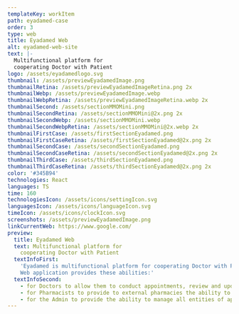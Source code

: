 ```yaml
---
templateKey: workItem
path: eyadamed-case
order: 3
type: web
title: Eyadamed Web
alt: eyadamed-web-site
text: |-
  Multifunctional platform for
  cooperating Doctor with Patient
logo: /assets/eyadamedlogo.svg
thumbnail: /assets/previewEyadamedImage.png
thumbnailRetina: /assets/previewEyadamedImageRetina.png 2x
thumbnailWebp: /assets/previewEyadamedImage.webp
thumbnailWebpRetina: /assets/previewEyadamedImageRetina.webp 2x
thumbnailSecond: /assets/sectionMMOMini.png
thumbnailSecondRetina: /assets/sectionMMOMini@2x.png 2x
thumbnailSecondWebp: /assets/sectionMMOMini.webp
thumbnailSecondWebpRetina: /assets/sectionMMOMini@2x.webp 2x
thumbnailFirstCase: /assets/firstSectionEyadamed.png
thumbnailFirstCaseRetina: /assets/firstSectionEyadamed@2x.png 2x
thumbnailSecondCase: /assets/secondSectionEyadamed.png
thumbnailSecondCaseRetina: /assets/secondSectionEyadamed@2x.png 2x
thumbnailThirdCase: /assets/thirdSectionEyadamed.png
thumbnailThirdCaseRetina: /assets/thirdSectionEyadamed@2x.png 2x
color: '#345B94'
technologies: React
languages: TS
time: 160
technologiesIcon: /assets/icons/settingIcon.svg
languagesIcon: /assets/icons/languageIcon.svg
timeIcon: /assets/icons/clockIcon.svg
screenshots: /assets/previewEyadamedImage.png
linkCurrentWeb: https://www.google.com/
preview:
  title: Eyadamed Web
  text: Multifunctional platform for
    cooperating Doctor with Patient
  textInfoFirst:
    'Eyadamed is multifunctional platform for cooperating Doctor with Patient. Provide the ability for Patients to conduct an online appointment with a Doctor. Allow Patients to pay online for appointments and orders. Provide the ability for Pharmacies to manage orders.
    Web application provides these abilities:'
  textInfoSecond:
    - for Doctors to allow them to conduct appointments, review and update medical records for Patients.
    - for Pharmacists to provide to external pharmacies the ability to manage orders received from Patients via the app.
    - for the Admin to provide the ability to manage all entities of apps (Patients, Doctors, Pharmacists, Appointments, Orders, etc.).
---
```

